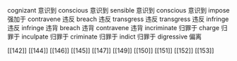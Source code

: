 




cognizant 意识到
conscious 意识到
sensible 意识到
conscious 意识到
impose 强加于
contravene 违反
breach 违反
transgress 违反
transgress 违反
infringe 违反
infringe 违背
breach 违背
contravene 违背
incriminate 归罪于
charge 归罪于
inculpate 归罪于
criminate 归罪于
indict 归罪于
digressive 偏离

[[142]]
[[144]]
[[146]]
[[145]]
[[147]]
[[149]]
[[150]]
[[151]]
[[152]]
[[153]]